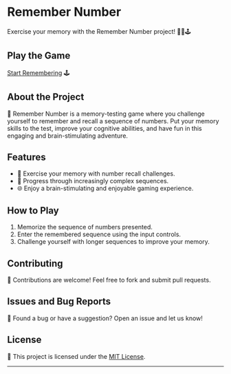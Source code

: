 # Remember Number

Exercise your memory with the Remember Number project! 🧠🔢🕹️

## Play the Game

[Start Remembering](https://aryan0-1maurya.github.io/remember-number/) 🕹️

## About the Project

📜 Remember Number is a memory-testing game where you challenge yourself to remember and recall a sequence of numbers. Put your memory skills to the test, improve your cognitive abilities, and have fun in this engaging and brain-stimulating adventure.

## Features

- 🧠 Exercise your memory with number recall challenges.
- 🔢 Progress through increasingly complex sequences.
- 🌐 Enjoy a brain-stimulating and enjoyable gaming experience.

## How to Play

1. Memorize the sequence of numbers presented.
2. Enter the remembered sequence using the input controls.
3. Challenge yourself with longer sequences to improve your memory.

## Contributing

🤝 Contributions are welcome! Feel free to fork and submit pull requests.

## Issues and Bug Reports

🐛 Found a bug or have a suggestion? Open an issue and let us know!

## License

📄 This project is licensed under the [MIT License](LICENSE).

---

